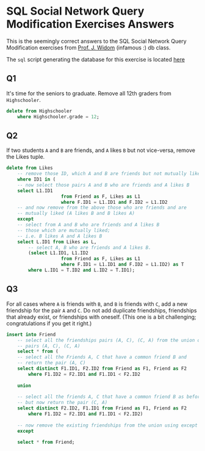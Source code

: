 # SQL Social Network Query Modification Exercises Answers

This is the seemingly correct answers to the SQL Social Network Query Modification 
exercises from [Prof. J. Widom][2] (infamous :) db class.

The `sql` script generating the database for this exercise is located [here][1]

## Q1

It's time for the seniors to graduate. Remove all 12th graders from `Highschooler`. 

```sql
delete from Highschooler
    where Highschooler.grade = 12;
```

## Q2

If two students `A` and `B` are friends, and `A` likes `B` but not vice-versa, 
remove the Likes tuple. 

```sql
delete from Likes
    -- remove those ID, which A and B are friends but not mutually liked
    where ID1 in (
    -- now select those pairs A and B who are friends and A likes B
    select L1.ID1
                    from Friend as F, Likes as L1
                    where F.ID1 = L1.ID1 and F.ID2 = L1.ID2
    -- and now remove from the above those who are friends and are
    -- mutually liked (A likes B and B likes A)
    except
    -- select from A and B who are friends and A likes B
    -- those which are mutually liked; 
    -- i.e. B likes A and A likes B
    select L.ID1 from Likes as L,
        -- select A, B who are friends and A likes B.
        (select L1.ID1, L1.ID2 
                    from Friend as F, Likes as L1
                    where F.ID1 = L1.ID1 and F.ID2 = L1.ID2) as T
        where L.ID1 = T.ID2 and L.ID2 = T.ID1);
```

## Q3

For all cases where `A` is friends with `B`, and `B` is friends with `C`, add a new friendship 
for the pair `A` and `C`. Do not add duplicate friendships, friendships that already exist, or 
friendships with oneself. (This one is a bit challenging; congratulations if you get it right.) 

```sql
insert into Friend
    -- select all the friendships pairs (A, C), (C, A) from the union of
    -- pairs (A, C), (C, A)
    select * from (
    -- select all the Friends A, C that have a common friend B and
    -- return the pair (A, C)
    select distinct F1.ID1, F2.ID2 from Friend as F1, Friend as F2
        where F1.ID2 = F2.ID1 and F1.ID1 < F2.ID2
    
    union
    
    -- select all the friends A, C that have a common friend B as before
    -- but now return the pair (C, A)
    select distinct F2.ID2, F1.ID1 from Friend as F1, Friend as F2
        where F1.ID2 = F2.ID1 and F1.ID1 < F2.ID2)
    
    -- now remove the existing friendships from the union using except
    except

    select * from Friend;
```

[1]: schemas/social.sql
[2]: http://cs.stanford.edu/people/widom/
